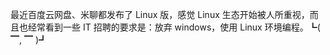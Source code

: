 最近百度云网盘、米聊都发布了  Linux 版，感觉 Linux 生态开始被人所重视，而且也经常看到一些 IT 招聘的要求是：放弃 windows，使用 Linux 环境编程。┗\( ▔, ▔ \)┛


